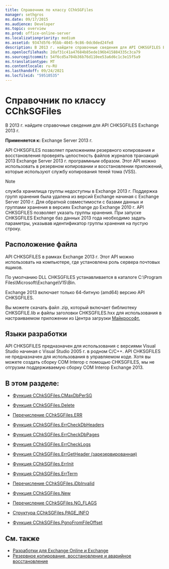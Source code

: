 ```yaml
---
title: Справочник по классу CChkSGFiles
manager: sethgros
ms.date: 09/17/2015
ms.audience: Developer
ms.topic: overview
ms.prod: office-online-server
ms.localizationpriority: medium
ms.assetid: 9347d5f6-95bb-4045-9c86-0dc0ded24fe8
description: В 2013 г. найдите справочные сведения для API CHKSGFILES Exchange 2013 г.
ms.openlocfilehash: 2daf31c41a47684b85ede196b415884335c3ca79
ms.sourcegitcommit: 54f6cd5a704b36b76d110ee53a6d6c1c3e15f5a9
ms.translationtype: MT
ms.contentlocale: ru-RU
ms.lasthandoff: 09/24/2021
ms.locfileid: "59510535"
---
```

# <a name="cchksgfiles-class-reference"></a>Справочник по классу CChkSGFiles

В 2013 г. найдите справочные сведения для API CHKSGFILES Exchange 2013 г.
  
**Применяется к:** Exchange Server 2013 г. 
  
API CHKSGFILES позволяет приложениям резервного копирования и восстановления проверять целостность файлов журналов транзакций 2013 Exchange Server 2013 г. программным образом. Этот API можно использовать в резервном копировании и восстановлении приложений, которые используют службу копирования теней тома (VSS).
  
> [!NOTE]
> служба хранилища группы недоступны в Exchange 2013 г. Поддержка групп хранения была удалена из версий Exchange начиная с Exchange Server 2010 г. Для обратной совместимости с базами данных и группами хранения в версиях Exchange до Exchange 2010 г. API CHKSGFILES позволяет указать группы хранения. При запуске CHKSGFILES Exchange баз данных 2013 года необходимо задать параметры, указывав идентификатор группы хранения на пустую строку. 
  
## <a name="file-location"></a>Расположение файла
<a name="bk_fileslocation"> </a>

API CHKSGFILES в рамках Exchange 2013 г. Этот API можно использовать на компьютере, где установлена роль сервера почтовых ящиков. 
  
По умолчанию DLL CHKSGFILES устанавливается в каталоге C:\Program Files\Microsoft\Exchange\V15\Bin.
  
Exchange 2013 включает только 64-битную (amd64) версию API CHKSGFILES. 
  
Вы можете скачать файл .zip, который включает библиотеку CHKSGFILE.lib и файлы заголовки CHKSGFILES.hxx для использования в настраиваемом приложении из Центра загрузки [Майкрософт.](https://www.microsoft.com/download/details.aspx?id=36802)
  
## <a name="development-languages"></a>Языки разработки
<a name="bk_developmentlanguages"> </a>

API CHKSGFILES предназначен для использования с версиями Visual Studio начиная с Visual Studio 2005 г. в родном C/C++. API CHKSGFILES не предназначен для использования в управляемом коде. Хотя вы можете создать сборку COM Interop с помощью CHKSGFILES, мы не отгрузим поддерживаемую сборку COM Interop Exchange 2013.
  
## <a name="in-this-section"></a>В этом разделе:
<a name="bk_inthissection"> </a>

- [Функция CChkSGFiles.CMaxDbPerSG](cchksgfiles-cmaxdbpersg-function.md)
    
- [Функция CChkSGFiles.Delete](cchksgfiles-delete-function.md)
    
- [Перечисление CChkSGFiles.ERR](cchksgfiles-err-enumeration.md)
    
- [Функция CChkSGFiles.ErrCheckDbHeaders](cchksgfiles-errcheckdbheaders-function.md)
    
- [Функция CChkSGFiles.ErrCheckDbPages](cchksgfiles-errcheckdbpages-function.md)
    
- [Функция CChkSGFiles.ErrCheckLogs](cchksgfiles-errchecklogs-function.md)
    
- [Функция CChkSGFiles.ErrGetHeader (зарезервированная)](cchksgfiles-errgetheader-function-reserved.md)
    
- [Функция CChkSGFiles.ErrInit](cchksgfiles-errinit-function.md)
    
- [Функция CChkSGFiles.ErrTerm](cchksgfiles-errterm-function.md)
    
- [Перечисление CChkSGFiles.iDbInvalid](cchksgfiles-idbinvalid-enumeration.md)
    
- [Функция CChkSGFiles.New](cchksgfiles-new-function.md)
    
- [Перечисление CChkSGFiles.NO_FLAGS](cchksgfiles-no_flags-enumeration.md)
    
- [Структура CChkSGFiles.PAGE_INFO](cchksgfiles-page_info-struct.md)
    
- [Функция CChkSGFiles.PgnoFromFileOffset](cchksgfiles-pgnofromfileoffset-function.md)
    
## <a name="see-also"></a>См. также

- [Разработки для Exchange Online и Exchange](../exchange-server-development.md)
- [Резервное копирование, восстановление и аварийное восстановление](https://technet.microsoft.com/library/dd876874)
    

